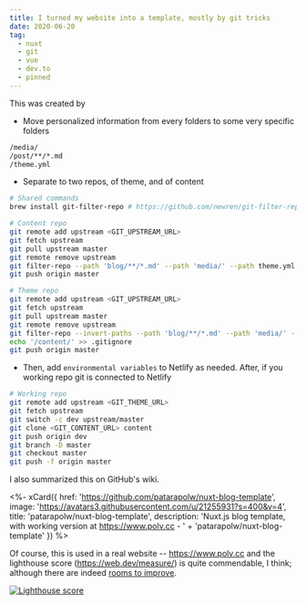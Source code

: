 ```yaml
---
title: I turned my website into a template, mostly by git tricks
date: 2020-06-20
tag:
  - nuxt
  - git
  - vue
  - dev.to
  - pinned
---
```


This was created by

- Move personalized information from every folders to some very specific folders

```sh
/media/
/post/**/*.md
/theme.yml
```

- Separate to two repos, of theme, and of content

```sh
# Shared commands
brew install git-filter-repo # https://github.com/newren/git-filter-repo/blob/main/INSTALL.md
```

<!-- excerpt -->

```sh
# Content repo
git remote add upstream <GIT_UPSTREAM_URL>
git fetch upstream
git pull upstream master
git remote remove upstream
git filter-repo --path 'blog/**/*.md' --path 'media/' --path theme.yml --force # and other related content folders in the past
git push origin master
```

```sh
# Theme repo
git remote add upstream <GIT_UPSTREAM_URL>
git fetch upstream
git pull upstream master
git remote remove upstream
git filter-repo --invert-paths --path 'blog/**/*.md' --path 'media/' --path theme.yml --force # and other related content folders in the past
echo '/content/' >> .gitignore
git push origin master
```

- Then, add `environmental variables` to Netlify as needed. After, if you working repo git is connected to Netlify

```sh
# Working repo
git remote add upstream <GIT_THEME_URL>
git fetch upstream
git switch -c dev upstream/master
git clone <GIT_CONTENT_URL> content
git push origin dev
git branch -D master
git checkout master
git push -f origin master
```

I also summarized this on GitHub's wiki.

<%- xCard({
  href: 'https://github.com/patarapolw/nuxt-blog-template',
  image: 'https://avatars3.githubusercontent.com/u/21255931?s=400&v=4',
  title: 'patarapolw/nuxt-blog-template',
  description: 'Nuxt.js blog template, with working version at https://www.polv.cc - '
    + 'patarapolw/nuxt-blog-template'
}) %>

Of course, this is used in a real website -- https://www.polv.cc and the lighthouse score (https://web.dev/measure/) is quite commendable, I think; although there are indeed [rooms to improve](https://github.com/patarapolw/nuxt-blog-template/issues/5).

[![Lighthouse score](https://user-images.githubusercontent.com/21255931/85204182-d91a2380-b33c-11ea-8a82-74b857868d03.png)](https://github.com/patarapolw/nuxt-blog-template/issues/6)
